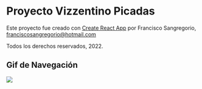 # Proyecto Vizzentino Picadas

Este proyecto fue creado con [Create React App](https://github.com/facebook/create-react-app) por Francisco Sangregorio, franciscosangregorio@hotmail.com

Todos los derechos reservados, 2022.



## Gif de Navegación

![](https://github.com/fsangregorio/sangregorioReactJS/blob/main/React2.gif)

